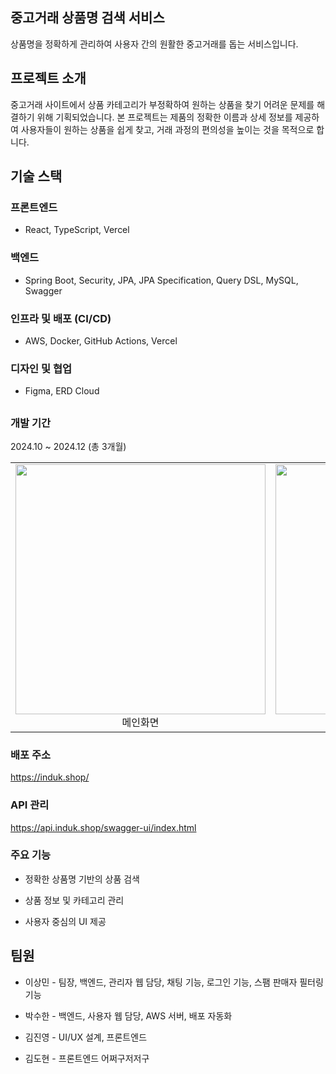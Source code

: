 ## 중고거래 상품명 검색 서비스

상품명을 정확하게 관리하여 사용자 간의 원활한 중고거래를 돕는 서비스입니다.

## 프로젝트 소개

중고거래 사이트에서 상품 카테고리가 부정확하여 원하는 상품을 찾기 어려운 문제를 해결하기 위해 기획되었습니다. 본 프로젝트는 제품의 정확한 이름과 상세 정보를 제공하여 사용자들이 원하는 상품을 쉽게 찾고, 거래 과정의 편의성을 높이는 것을 목적으로 합니다.

## 기술 스택

### 프론트엔드

* React, TypeScript, Vercel

### 백엔드

* Spring Boot, Security, JPA, JPA Specification, Query DSL, MySQL, Swagger

### 인프라 및 배포 (CI/CD)

* AWS, Docker, GitHub Actions, Vercel

### 디자인 및 협업

* Figma, ERD Cloud

##

### 개발 기간

2024.10 ~ 2024.12 (총 3개월)

|||
|:---:|:---:|
|<img width="400" height="400" src="https://github.com/user-attachments/assets/45a11b1c-69df-4473-8b84-62f6b730c314" /><br>메인화면|<img width="400" height="400" src="https://github.com/user-attachments/assets/45a11b1c-69df-4473-8b84-62f6b730c314" /><br>로그인화면|

### 배포 주소

https://induk.shop/

### API 관리

https://api.induk.shop/swagger-ui/index.html

### 주요 기능

* 정확한 상품명 기반의 상품 검색

* 상품 정보 및 카테고리 관리

* 사용자 중심의 UI 제공

## 팀원

* 이상민 - 팀장, 백엔드, 관리자 웹 담당, 채팅 기능, 로그인 기능, 스팸 판매자 필터링 기능

* 박수한 - 백엔드, 사용자 웹 담당, AWS 서버, 배포 자동화 

* 김진영 - UI/UX 설계, 프론트엔드

* 김도현 - 프론트엔드 어쩌구저저구

